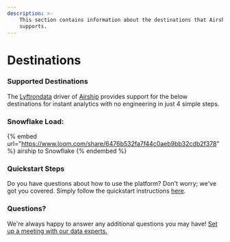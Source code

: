 ```yaml
---
description: >-
    This section contains information about the destinations that Airship
    supports.
---
```


# Destinations

### Supported Destinations

The [Lyftrondata](https://www.lyftrondata.com/) driver of [Airship](https://www.lyftrondata.com/integration/marketing-analytics/airship/) provides support for the below destinations for instant analytics with no engineering in just 4 simple steps.

### Snowflake Load:

{% embed url="https://www.loom.com/share/6476b532fa7f44c0aeb9bb32cdb2f378" %}
airship to Snowflake
{% endembed %}

### Quickstart Steps

Do you have questions about how to use the platform? Don't worry; we've got you covered. Simply follow the quickstart instructions [here](README.md).

### Questions? <a href="#questions" id="questions"></a>

We're always happy to answer any additional questions you may have! [Set up a meeting with our data experts.](https://www.lyftrondata.com/book-a-meeting/)
